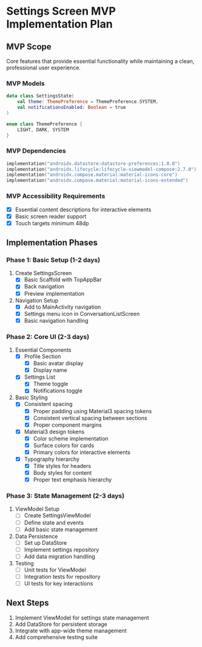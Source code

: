 # Settings Screen MVP Implementation Plan

## MVP Scope
Core features that provide essential functionality while maintaining a clean, professional user experience.

### MVP Models
```kotlin
data class SettingsState(
    val theme: ThemePreference = ThemePreference.SYSTEM,
    val notificationsEnabled: Boolean = true
)

enum class ThemePreference {
    LIGHT, DARK, SYSTEM
}
```

### MVP Dependencies
```kotlin
implementation("androidx.datastore:datastore-preferences:1.0.0")
implementation("androidx.lifecycle:lifecycle-viewmodel-compose:2.7.0")
implementation("androidx.compose.material:material-icons-core")
implementation("androidx.compose.material:material-icons-extended")
```

### MVP Accessibility Requirements
- [x] Essential content descriptions for interactive elements
- [x] Basic screen reader support
- [x] Touch targets minimum 48dp

## Implementation Phases

### Phase 1: Basic Setup (1-2 days)
1. Create SettingsScreen 
   - [x] Basic Scaffold with TopAppBar
   - [x] Back navigation
   - [x] Preview implementation

2. Navigation Setup 
   - [x] Add to MainActivity navigation
   - [x] Settings menu icon in ConversationListScreen
   - [x] Basic navigation handling

### Phase 2: Core UI (2-3 days)
1. Essential Components 
   - [x] Profile Section
     - [x] Basic avatar display
     - [x] Display name
   - [x] Settings List
     - [x] Theme toggle
     - [x] Notifications toggle

2. Basic Styling
   - [x] Consistent spacing
     - [x] Proper padding using Material3 spacing tokens
     - [x] Consistent vertical spacing between sections
     - [x] Proper component margins
   - [x] Material3 design tokens
     - [x] Color scheme implementation
     - [x] Surface colors for cards
     - [x] Primary colors for interactive elements
   - [x] Typography hierarchy
     - [x] Title styles for headers
     - [x] Body styles for content
     - [x] Proper text emphasis hierarchy

### Phase 3: State Management (2-3 days)
1. ViewModel Setup
   - [ ] Create SettingsViewModel
   - [ ] Define state and events
   - [ ] Add basic state management

2. Data Persistence
   - [ ] Set up DataStore
   - [ ] Implement settings repository
   - [ ] Add data migration handling

3. Testing
   - [ ] Unit tests for ViewModel
   - [ ] Integration tests for repository
   - [ ] UI tests for key interactions

## Next Steps
1. Implement ViewModel for settings state management
2. Add DataStore for persistent storage
3. Integrate with app-wide theme management
4. Add comprehensive testing suite
